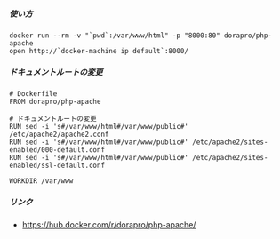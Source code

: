 ##### 使い方

```
docker run --rm -v "`pwd`:/var/www/html" -p "8000:80" dorapro/php-apache
open http://`docker-machine ip default`:8000/
```

##### ドキュメントルートの変更

```
# Dockerfile
FROM dorapro/php-apache

# ドキュメントルートの変更
RUN sed -i 's#/var/www/html#/var/www/public#' /etc/apache2/apache2.conf
RUN sed -i 's#/var/www/html#/var/www/public#' /etc/apache2/sites-enabled/000-default.conf
RUN sed -i 's#/var/www/html#/var/www/public#' /etc/apache2/sites-enabled/ssl-default.conf

WORKDIR /var/www

```

##### リンク

+ https://hub.docker.com/r/dorapro/php-apache/
